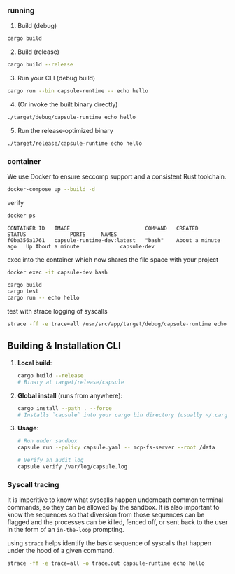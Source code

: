 ### running

1. Build (debug)

```bash
cargo build
```

2. Build (release)

```bash
cargo build --release
```

3. Run your CLI (debug build)

```bash
cargo run --bin capsule-runtime -- echo hello
```

4. (Or invoke the built binary directly)

```bash
./target/debug/capsule-runtime echo hello
```

5. Run the release‐optimized binary

```bash
./target/release/capsule-runtime echo hello
```

### container

We use Docker to ensure seccomp support and a consistent Rust toolchain.

```bash
docker-compose up --build -d
```

verify

```bash
docker ps
```

```
CONTAINER ID   IMAGE                        COMMAND   CREATED              STATUS              PORTS     NAMES
f0ba356a1761   capsule-runtime-dev:latest   "bash"    About a minute ago   Up About a minute             capsule-dev
```

exec into the container which now shares the file space with your project

```bash
docker exec -it capsule-dev bash
```

```bash
cargo build
cargo test
cargo run -- echo hello
```

test with strace logging of syscalls

```bash
strace -ff -e trace=all /usr/src/app/target/debug/capsule-runtime echo hello
```

## Building & Installation CLI

1. **Local build**:
   ```bash
   cargo build --release
   # Binary at target/release/capsule
   ```
2. **Global install** (runs from anywhere):
   ```bash
   cargo install --path . --force
   # Installs `capsule` into your cargo bin directory (usually ~/.cargo/bin)
   ```
3. **Usage**:

   ```bash
   # Run under sandbox
   capsule run --policy capsule.yaml -- mcp-fs-server --root /data

   # Verify an audit log
   capsule verify /var/log/capsule.log
   ```

### Syscall tracing

It is imperitive to know what syscalls happen underneath common
terminal commands, so they can be allowed by the sandbox.
It is also important to know the sequences so that diversion from those
sequences can be flagged and the processes can be killed, fenced off,
or sent back to the user in the form of an `in-the-loop` prompting.

using `strace` helps identify the basic sequence of syscalls that happen
under the hood of a given command.

```bash
strace -ff -e trace=all -o trace.out capsule-runtime echo hello
```
